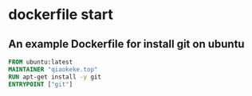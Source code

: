 # dockerfile start

## An example Dockerfile for install git on ubuntu

```Dockerfile
FROM ubuntu:latest
MAINTAINER "qiaokeke.top"
RUN apt-get install -y git
ENTRYPOINT ["git"]
```
